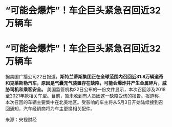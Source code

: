 # “可能会爆炸”！车企巨头紧急召回近32万辆车

# “可能会爆炸”！车企巨头紧急召回近32万辆车

据美国广播公司22日报道，**斯特兰蒂斯集团正在全球范围内召回近31.8万辆道奇和克莱斯勒汽车，原因是气囊充气装置存在缺陷，可能会爆炸并产生金属碎片，威胁司机和乘客安全。**
美国监管机构22日公布的一份文件显示，本次召回涉及2018至2021年款相关车型。目前，暂未收到有人员因这一缺陷受伤的报告。报道称，本次召回的车辆主要集中在北美地区。受影响的车主将从5月3日开始陆续接到召回通知，汽车经销商将为车主更换相关配件。

来源：央视财经


